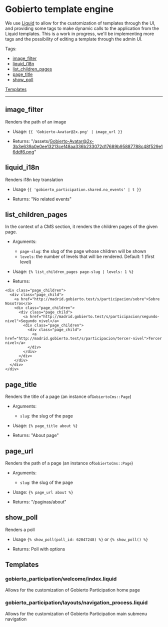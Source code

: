 # Gobierto template engine

We use [Liquid](https://github.com/Shopify/liquid) to allow for the customization of templates through the UI, and providing some tags to make dynamic calls to the application from the Liquid templates. This is a work in progress, we'll be implementing more tags and the possibility of editing a template through the admin UI.

Tags: 

- [image_filter](#image_filter)
- [liquid_i18n](#liquid_i18n)
- [list_children_pages](#list_children_pages)
- [page_title](#page_title)
- [show_poll](#show_poll)

[Templates](#templates)

<hr>


## image_filter

Renders the path of an image

- Usage: `{{ 'Gobierto-Avatar@2x.png' | image_url }}`

- Returns: "/assets/Gobierto-Avatar@2x-3b3e639a0e0ee13213cef48aa336b233072d17689b95887788c48f529e16ddf6.png"

## liquid_i18n

Renders i18n key translation

- Usage `{{ 'gobierto_participation.shared.no_events' | t }}`

- Returns: "No related events"

## list_children_pages

In the context of a CMS section, it renders the children pages of the given page.

- Arguments:
  - `page-slug`: the slug of the page whose children will be shown
  - `levels`: the number of levels that will be rendered. Default: 1 (first level)

- Usage: `{% list_children_pages page-slug | levels: 1 %}`

- Returns:

```
<div class="page_children">
  <div class="page_child">
    <a href="http://madrid.gobierto.test/s/participacion/sobre">Sobre Nosotros</a>
    <div class="page_children">
      <div class="page_child">
        <a href="http://madrid.gobierto.test/s/participacion/segundo-nivel">Segundo nivel</a>
        <div class="page_children">
          <div class="page_child">
            <a href="http://madrid.gobierto.test/s/participacion/tercer-nivel">Tercer nivel</a>
          </div>
        </div>
      </div>
    </div>
  </div>
</div>
```

## page_title

Renders the title of a page (an instance of`GobiertoCms::Page`)

- Arguments:
  - `slug`: the slug of the page

- Usage: `{% page_title about %}`

- Returns: "About page"

## page_url

Renders the path of a page (an instance of`GobiertoCms::Page`)

- Arguments:
  - `slug`: the slug of the page

- Usage: `{% page_url about %}`

- Returns: "/paginas/about"

## show_poll

Renders a poll

- Usage `{% show_poll(poll_id: 62047248) %}` or `{% show_poll() %}`

- Returns: Poll with options


## Templates

### gobierto_participation/welcome/index.liquid

Allows for the customization of Gobierto Participation home page

### gobierto_participation/layouts/navigation_process.liquid

Allows for the customization of Gobierto Participation main submenu navigation
